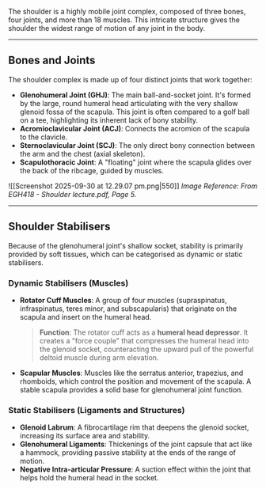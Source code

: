 The shoulder is a highly mobile joint complex, composed of three bones, four joints, and more than 18 muscles. This intricate structure gives the shoulder the widest range of motion of any joint in the body.

---

## Bones and Joints
The shoulder complex is made up of four distinct joints that work together:
- **Glenohumeral Joint (GHJ)**: The main ball-and-socket joint. It's formed by the large, round humeral head articulating with the very shallow glenoid fossa of the scapula. This joint is often compared to a golf ball on a tee, highlighting its inherent lack of bony stability.
- **Acromioclavicular Joint (ACJ)**: Connects the acromion of the scapula to the clavicle.
- **Sternoclavicular Joint (SCJ)**: The only direct bony connection between the arm and the chest (axial skeleton).
- **Scapulothoracic Joint**: A "floating" joint where the scapula glides over the back of the ribcage, guided by muscles.

![[Screenshot 2025-09-30 at 12.29.07 pm.png|550]]
*Image Reference: From EGH418 - Shoulder lecture.pdf, Page 5.*

---

## Shoulder Stabilisers
Because of the glenohumeral joint's shallow socket, stability is primarily provided by soft tissues, which can be categorised as dynamic or static stabilisers.

### Dynamic Stabilisers (Muscles)
- **Rotator Cuff Muscles**: A group of four muscles (supraspinatus, infraspinatus, teres minor, and subscapularis) that originate on the scapula and insert on the humeral head.
  > **Function**: The rotator cuff acts as a **humeral head depressor**. It creates a "force couple" that compresses the humeral head into the glenoid socket, counteracting the upward pull of the powerful deltoid muscle during arm elevation.
- **Scapular Muscles**: Muscles like the serratus anterior, trapezius, and rhomboids, which control the position and movement of the scapula. A stable scapula provides a solid base for glenohumeral joint function.

### Static Stabilisers (Ligaments and Structures)
- **Glenoid Labrum**: A fibrocartilage rim that deepens the glenoid socket, increasing its surface area and stability.
- **Glenohumeral Ligaments**: Thickenings of the joint capsule that act like a hammock, providing passive stability at the ends of the range of motion.
- **Negative Intra-articular Pressure**: A suction effect within the joint that helps hold the humeral head in the socket.
